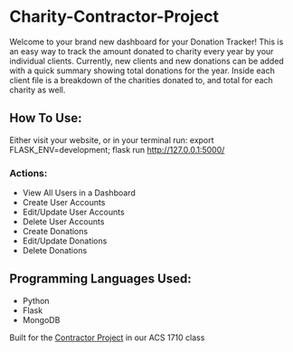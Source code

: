 # Charity-Contractor-Project
Welcome to your brand new dashboard for your Donation Tracker! This is an easy way to track the amount donated to charity every year by your individual clients. Currently, new clients and new donations can be added with a quick summary showing total donations for the year. Inside each client file is a breakdown of the charities donated to, and total for each charity as well. 

## How To Use:
Either visit your website, or in your terminal run:
export FLASK_ENV=development; flask run
http://127.0.0.1:5000/

### Actions:
- View All Users in a Dashboard
- Create User Accounts
- Edit/Update User Accounts
- Delete User Accounts
- Create Donations
- Edit/Update Donations
- Delete Donations

## Programming Languages Used:
- Python
- Flask
- MongoDB

Built for the [Contractor Project](https://docs.google.com/document/d/1bjRtmABlX9Vcl3SNQ9_WZ9eggwOsETaw1efCFdg2uW8/edit) in our ACS 1710 class
